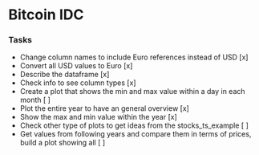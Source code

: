 # Bitcoin IDC

### Tasks

- Change column names to include Euro references instead of USD [x]
- Convert all USD values to Euro [x]
- Describe the dataframe [x]
- Check info to see column types [x]
- Create a plot that shows the min and max value within a day in each month [ ]
- Plot the entire year to have an general overview [x]
- Show the max and min value within the year [x]
- Check other type of plots to get ideas from the stocks_ts_example [ ]
- Get values from following years and compare them in terms of prices, build a plot showing all [ ]
